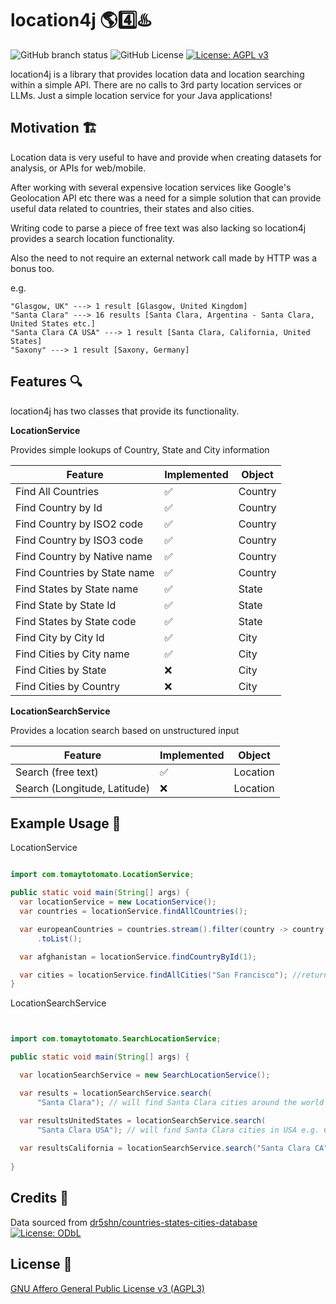 # location4j 🌎4️⃣♨️



![GitHub branch status](https://img.shields.io/github/checks-status/tomaytotomato/location4j/master)
![GitHub License](https://img.shields.io/github/license/tomaytotomato/location4j)
[![License: AGPL v3](https://img.shields.io/badge/License-AGPL_v3-blue.svg)](https://choosealicense.com/licenses/agpl-3.0/)


location4j is a library that provides location data and location searching within a simple API.
There are no calls to 3rd party location services or LLMs. Just a simple location service for your
Java applications!

## Motivation 🏗️

Location data is very useful to have and provide when creating datasets for analysis, or APIs for
web/mobile.

After working with several expensive location services like Google's Geolocation API etc there was a
need for a simple solution that can provide useful data related to countries, their states and also
cities.

Writing code to parse a piece of free text was also lacking so location4j provides a search location
functionality.

Also the need to not require an external network call made by HTTP was a bonus too.

e.g.

```
"Glasgow, UK" ---> 1 result [Glasgow, United Kingdom]
"Santa Clara" ---> 16 results [Santa Clara, Argentina - Santa Clara, United States etc.]
"Santa Clara CA USA" ---> 1 result [Santa Clara, California, United States]
"Saxony" ---> 1 result [Saxony, Germany]

```

## Features 🔍

location4j has two classes that provide its functionality.

**LocationService**

Provides simple lookups of Country, State and City information

| Feature                      | Implemented | Object  |
|------------------------------|-------------|---------|
| Find All Countries           | ✅           | Country |
| Find Country by Id           | ✅           | Country |
| Find Country by ISO2 code    | ✅           | Country |
| Find Country by ISO3 code    | ✅           | Country |
| Find Country by Native name  | ✅           | Country |
| Find Countries by State name | ✅           | Country |
| Find States by State name    | ✅           | State   |
| Find State by State Id       | ✅           | State   |
| Find States by State code    | ✅           | State   |
| Find City by City Id         | ✅           | City    |
| Find Cities by City name     | ✅           | City    |
| Find Cities by State         | ❌           | City    |
| Find Cities by Country       | ❌           | City    |

**LocationSearchService**

Provides a location search based on unstructured input

| Feature                      | Implemented | Object   |
|------------------------------|-------------|----------|
| Search (free text)           | ✅           | Location |
| Search (Longitude, Latitude) | ❌           | Location |

## Example Usage 🔭

LocationService

```java

import com.tomaytotomato.LocationService;

public static void main(String[] args) {
  var locationService = new LocationService();
  var countries = locationService.findAllCountries();

  var europeanCountries = countries.stream().filter(country -> country.getRegion().equals("Europe"))
      .toList();

  var afghanistan = locationService.findCountryById(1);

  var cities = locationService.findAllCities("San Francisco"); //returns all cities around the world called San Francisco
}

```

LocationSearchService

```java


import com.tomaytotomato.SearchLocationService;

public static void main(String[] args) {

  var locationSearchService = new SearchLocationService();

  var results = locationSearchService.search(
      "Santa Clara"); // will find Santa Clara cities around the world

  var resultsUnitedStates = locationSearchService.search(
      "Santa Clara USA"); // will find Santa Clara cities in USA e.g. California, Utah etc.
  
  var resultsCalifornia = locationSearchService.search("Santa Clara CA"); // will find Santa Clara in California
  
}


```

## Credits 🙏

Data sourced from [dr5shn/countries-states-cities-database](https://github.com/dr5hn/countries-states-cities-database) [![License: ODbL](https://img.shields.io/badge/License-ODbL-brightgreen.svg)](https://opendatacommons.org/licenses/odbl/)


## License 📜

[GNU Affero General Public License v3 (AGPL3)](https://choosealicense.com/licenses/agpl-3.0/)

